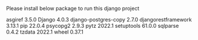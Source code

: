 Please install below package to run this django project

asgiref              3.5.0
Django               4.0.3
django-postgres-copy 2.7.0
djangorestframework  3.13.1
pip                  22.0.4
psycopg2             2.9.3
pytz                 2022.1
setuptools           61.0.0
sqlparse             0.4.2
tzdata               2022.1
wheel                0.37.1